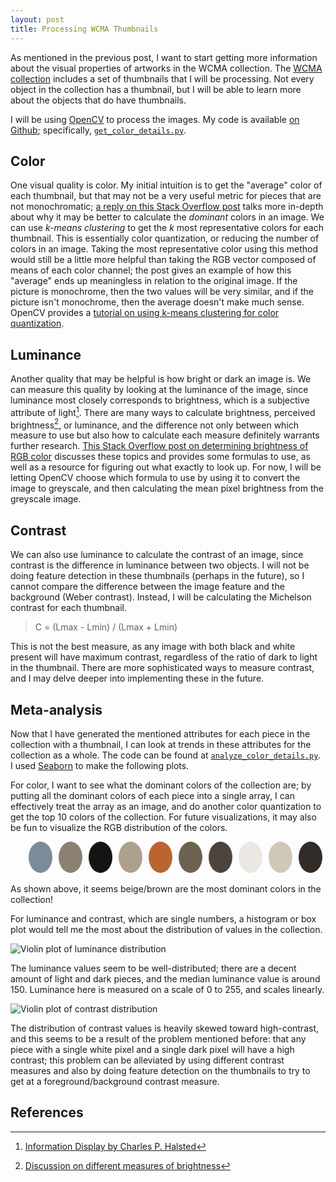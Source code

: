 ```yaml
---
layout: post
title: Processing WCMA Thumbnails
---
```

As mentioned in the previous post, I want to start getting more information about the visual properties of artworks in the WCMA collection. The [WCMA collection](https://github.com/wcmaart/collection) includes a set of thumbnails that I will be processing. Not every object in the collection has a thumbnail, but I will be able to learn more about the objects that do have thumbnails.

I will be using [OpenCV](https://opencv.org/) to process the images. My code is available [on Github](https://github.com/lester-lee/wcma-viz); specifically, [`get_color_details.py`](https://github.com/lester-lee/wcma-viz/blob/master/get_color_details.py).

## Color
One visual quality is color. My initial intuition is to get the "average" color of each thumbnail, but that may not be a very useful metric for pieces that are not monochromatic; [a reply on this Stack Overflow post](https://stackoverflow.com/questions/43111029/how-to-find-the-average-colour-of-an-image-in-python-with-opencv) talks more in-depth about why it may be better to calculate the _dominant_ colors in an image. We can use _k-means clustering_ to get the _k_ most representative colors for each thumbnail. This is essentially color quantization, or reducing the number of colors in an image. Taking the most representative color using this method would still be a little more helpful than taking the RGB vector composed of means of each color channel; the post gives an example of how this "average" ends up meaningless in relation to the original image. If the picture is monochrome, then the two values will be very similar, and if the picture isn't monochrome, then the average doesn't make much sense. OpenCV provides a [tutorial on using k-means clustering for color quantization](https://docs.opencv.org/3.0-beta/doc/py_tutorials/py_ml/py_kmeans/py_kmeans_opencv/py_kmeans_opencv.html).

## Luminance
Another quality that may be helpful is how bright or dark an image is. We can measure this quality by looking at the luminance of the image, since luminance most closely corresponds to brightness, which is a subjective attribute of light[^brightness]. There are many ways to calculate brightness, perceived brightness[^pb], or luminance, and the difference not only between which measure to use but also how to calculate each measure  definitely warrants further research. [This Stack Overflow post on determining brightness of RGB color](https://stackoverflow.com/questions/596216/formula-to-determine-brightness-of-rgb-color) discusses these topics and provides some formulas to use, as well as a resource for figuring out what exactly to look up. For now, I will be letting OpenCV choose which formula to use by using it to convert the image to greyscale, and then calculating the mean pixel brightness from the greyscale image.

## Contrast
We can also use luminance to calculate the contrast of an image, since contrast is the difference in luminance between two objects. I will not be doing feature detection in these thumbnails (perhaps in the future), so I cannot compare the difference between the image feature and the background (Weber contrast). Instead, I will be calculating the Michelson contrast for each thumbnail.
> C = (Lmax - Lmin) / (Lmax + Lmin)

This is not the best measure, as any image with both black and white present will have maximum contrast, regardless of the ratio of dark to light in the thumbnail. There are more sophisticated ways to measure contrast, and I may delve deeper into implementing these in the future.

## Meta-analysis
Now that I have generated the mentioned attributes for each piece in the collection with a thumbnail, I can look at trends in these attributes for the collection as a whole. The code can be found at [`analyze_color_details.py`](https://github.com/lester-lee/wcma-viz/blob/master/analyze_color_details.py). I used [Seaborn](https://seaborn.pydata.org/) to make the following plots.

For color, I want to see what the dominant colors of the collection are; by putting all the dominant colors of each piece into a single array, I can effectively treat the array as an image, and do another color quantization to get the top 10 colors of the collection.
For future visualizations, it may also be fun to visualize the RGB distribution of the colors.
<style>
  .Circles{
    display: flex;
    list-style-type: none;
    margin: 0;
  }
  .Circle{
    border-radius:50%;
    width: 50px;
    height: 50px;
    margin: 0 5px;
  }
</style>
<ul class="Circles">
<li class="Circle" style="background:#798c98"></li>
<li class="Circle" style="background:#8a8173"></li>
<li class="Circle" style="background:#151412"></li>
<li class="Circle" style="background:#ada08c"></li>
<li class="Circle" style="background:#ba6432"></li>
<li class="Circle" style="background:#6d6152"></li>
<li class="Circle" style="background:#4d453d"></li>
<li class="Circle" style="background:#ebe8e3"></li>
<li class="Circle" style="background:#cfc7b8"></li>
<li class="Circle" style="background:#312c28"></li>
</ul>
<br>
As shown above, it seems beige/brown are the most dominant colors in the collection!

For luminance and contrast, which are single numbers, a histogram or box plot would tell me the most about the distribution of values in the collection.

![Violin plot of luminance distribution]({{site.baseurl}}/assets/visualprocessing/luminance.png)

The luminance values seem to be well-distributed; there are a decent amount of light and dark pieces, and the median luminance value is around 150. Luminance here is measured on a scale of 0 to 255, and scales linearly.

![Violin plot of contrast distribution]({{site.baseurl}}/assets/visualprocessing/contrast.png)

The distribution of contrast values is heavily skewed toward high-contrast, and this seems to be a result of the problem mentioned before: that any piece with a single white pixel and a single dark pixel will have a high contrast; this problem can be alleviated by using different contrast measures and also by doing feature detection on the thumbnails to try to get at a foreground/background contrast measure.

## References
[^brightness]: [Information Display by Charles P. Halsted](http://crompton.com/light/index.html)
[^pb]: [Discussion on different measures of brightness](http://www.nbdtech.com/Blog/archive/2008/04/27/Calculating-the-Perceived-Brightness-of-a-Color.aspx)